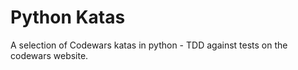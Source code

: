 # Python Katas

A selection of Codewars katas in python - TDD against tests on the codewars website. 

